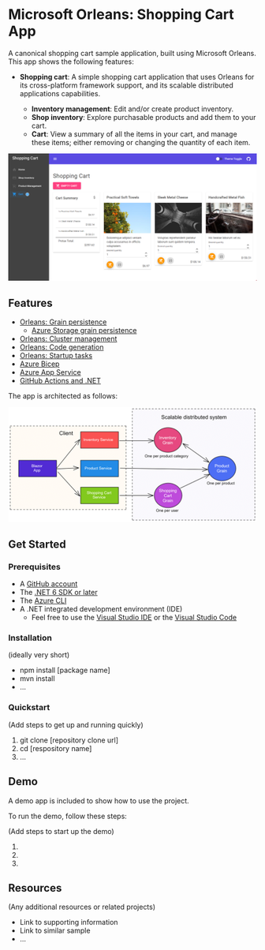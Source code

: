 # Microsoft Orleans: Shopping Cart App

A canonical shopping cart sample application, built using Microsoft Orleans. This app shows the following features:

- **Shopping cart**: A simple shopping cart application that uses Orleans for its cross-platform framework support, and its scalable distributed applications capabilities.

  - **Inventory management**: Edit and/or create product inventory.
  - **Shop inventory**: Explore purchasable products and add them to your cart.
  - **Cart**: View a summary of all the items in your cart, and manage these items; either removing or changing the quantity of each item.

![Shopping Cart sample app running.](media/shopping-cart.png)

## Features

- [Orleans: Grain persistence](https://docs.microsoft.com/dotnet/orleans/grains/grain-persistence)
  - [Azure Storage grain persistence](https://docs.microsoft.com/dotnet/orleans/grains/grain-persistence/azure-storage)
- [Orleans: Cluster management](https://docs.microsoft.com/dotnet/orleans/implementation/cluster-management)
- [Orleans: Code generation](https://docs.microsoft.com/dotnet/orleans/grains/code-generation)
- [Orleans: Startup tasks](https://docs.microsoft.com/dotnet/orleans/host/configuration-guide/startup-tasks)
- [Azure Bicep](https://docs.microsoft.com/azure/azure-resource-manager/bicep)
- [Azure App Service](https://docs.microsoft.com/azure/app-service/overview)
- [GitHub Actions and .NET](https://docs.microsoft.com/dotnet/devops/github-actions-overview)

The app is architected as follows:

![Shopping Cart sample app architecture.](media/shopping-cart-arch.png)

## Get Started

### Prerequisites

- A [GitHub account](https://github.com/join)
- The [.NET 6 SDK or later](https://dotnet.microsoft.com/download/dotnet)
- The [Azure CLI](/cli/azure/install-azure-cli)
- A .NET integrated development environment (IDE)
  - Feel free to use the [Visual Studio IDE](https://visualstudio.microsoft.com) or the [Visual Studio Code](https://code.visualstudio.com)

### Installation

(ideally very short)

- npm install [package name]
- mvn install
- ...

### Quickstart
(Add steps to get up and running quickly)

1. git clone [repository clone url]
2. cd [respository name]
3. ...


## Demo

A demo app is included to show how to use the project.

To run the demo, follow these steps:

(Add steps to start up the demo)

1.
2.
3.

## Resources

(Any additional resources or related projects)

- Link to supporting information
- Link to similar sample
- ...
